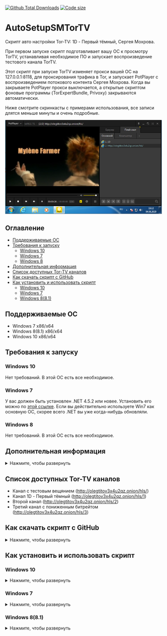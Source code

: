 [![Github Total Downloads](https://img.shields.io/github/downloads/Veanvi/AutoSetupSMTorTV/total)]() [![Code size](https://img.shields.io/github/languages/code-size/veanvi/AutoSetupSMTorTV)]()

# AutoSetupSMTorTV

Скрипт авто настройки Tor-TV: 1D - Первый тёмный, Сергея Мохрова.

При первом запуске скрипт подготавливает вашу ОС к просмотру TorTV, устанавливая необходимое ПО и запускает воспроизведение тестового канала TorTV.

Этот скрипт при запуске TorTV изменяет прокси вашей ОС на 127.0.0.1:8118, для проксирования трафика в Tor, и запускает PotPlayer с воспроизведением потокового контента Сергея Мохрова. Когда вы закрываете PotPlayer прокси выключается, а открытые скриптом фоновые программы (TorExpertBundle, Privoxy) закрываются автоматически.

Ниже смотрите скринкасты с примерами использования, все записи длятся меньше минуты и очень подробные.

![WorkPreview](https://github.com/Veanvi/AutoSetupSMTorTV/blob/master/WorkPreview.png)

## Оглавление
- [Поддерживаемые ОС](#Поддерживаемые-ОС)
- [Требования к запуску](#Требования-к-запуску)
    - [Windows 10](#Windows-10)
    - [Windows 7](#Windows-7)
    - [Windows 8](#Windows-8)
- [Дополнительная информация](#Дополнительная-информация)
- [Список доступных Tor-TV каналов](#Список-доступных-Tor-TV-каналов)
- [Как скачать скрипт с GitHub](#Как-скачать-скрипт-с-GitHub)
- [Как установить и использовать скрипт](#Как-установить-и-использовать-скрипт)
    - [Windows 10](#Windows-10)
    - [Windows 7](#Windows-7)
    - [Windows 8(8.1)](#Windows-8(8.1))

## Поддерживаемые ОС
- Windows 7 x86/x64
- Windows 8(8.1) x86/x64
- Windows 10 x86/x64

## Требования к запуску

### Windows 10
Нет требований. В этой ОС есть все необходимое.

### Windows 7
У вас должен быть установлен .NET 4.5.2 или новее. Установить его можно по [этой ссылке](https://www.microsoft.com/download/details.aspx?id=42642). Если вы действительно используете Win7 как основную ОС, скорее всего .NET вы уже когда-нибудь обновляли.

### Windows 8
Нет требований. В этой ОС есть все необходимое.

## Дополнительная информация

<details><summary>Нажмите, чтобы развернуть</summary>

1. Этот скрипт включает прокси в вашей операционной системе, это означает, что весь трафик, всех программ на вашем ПК, будет идти через Tor сеть, пока PotPlayer не будет закрыт. При закрытие PotPlayer прокси отключается, но если это по какой-то пречине не произошло запуститье скрипт повторно и он отключит proxy.
2. Этот скрипт запускает три процесса Tor, Privoxy и PotPlayer. Tor и Privoxy запускаются в скрытом режиме. Это важно знать на случай, если вы захотите вручную закрыть все дочерние процессы через диспетчер задач.
3. После запуска скрипта, пока PotPlayer не будет закрыт, все браузеры на вашем компьютере могут заходить на сайты .onion в Tor сети, если они не проксированы установленными в них расширениями.
4. Файл запуска Tor-TV, доступный в релизах, запускает скрипты powershell из ветки мастер данного репозитория. Т.е. при каждом запуске он скачивает самую свежую версию скриптов и запускает их. Если вы не хотите чтобы на ваш компьютер скачивались скрипты без вашей проверки, можите воспользоваться специальной версией запускающего батника, который не скачивает ps1 скрипты из GitHub. Нужный вам файл называется [AutoSetupSMTorTV-LocalRun.bat](https://github.com/Veanvi/AutoSetupSMTorTV/blob/master/AutoSetupSMTorTV-LocalRun.bat), он запускает скрипты из той директории, в которой находится. Для Win10 вы должны положить в дирикторию откуда запускаете AutoSetupSMTorTV-LocalRun.bat файл SetupAndStartupTorTV.ps1, а если у вас Win7 или Win8, то в дирикторию к запускающему батнику нужно положить сразу два файла, SetupAndStartupTorTV.ps1 и SetupWmfOnWin7.ps1.
</details>

## Список доступных Tor-TV каналов
- Канал с тестовым вещянием (http://olegtitov3x4u2qz.onion/hls/)
- Канал 1D - Первый тёмный (http://olegtitov3x4u2qz.onion/hls/1)
- Второй канал (http://olegtitov3x4u2qz.onion/hls/2)
- Третий канал с пониженным битрейтом (http://olegtitov3x4u2qz.onion/hls/3)


## Как скачать скрипт с GitHub

<details><summary>Нажмите, чтобы развернуть</summary>

![First start SMTorTV on Windows 10 Demo](https://raw.githubusercontent.com/Veanvi/AutoSetupSMTorTV/master/ReadmeGIFs/Other/HowDownload.gif)
</details>

## Как установить и использовать скрипт

### Windows 10
<details><summary>Нажмите, чтобы развернуть</summary>

<details><summary>Первый запуск (установка) SMTorTV</summary>

![First start SMTorTV on Windows 10 Demo](https://raw.githubusercontent.com/Veanvi/AutoSetupSMTorTV/master/ReadmeGIFs/Win10/Win10InstallTorTV.gif)
</details>

<details><summary>Все последующие запуски SMTorTV после первого</summary>

![Standart start SMTorTV on Windows 10 Demo](https://raw.githubusercontent.com/Veanvi/AutoSetupSMTorTV/master/ReadmeGIFs/Win10/Win10StartTorTV.gif)
</details>

</details>

### Windows 7
<details><summary>Нажмите, чтобы развернуть</summary>

<details><summary>Первый запуск (установка) SMTorTV</summary>

![First start SMTorTV on Windows 7 Demo](https://github.com/Veanvi/AutoSetupSMTorTV/raw/master/ReadmeGIFs/Win7/Win7InstallSVTorTV.gif)
</details>

<details><summary>Все последующие запуски SMTorTV после первого</summary>

![Standart start SMTorTV on Windows 7 Demo](https://github.com/Veanvi/AutoSetupSMTorTV/raw/master/ReadmeGIFs/Win7/Win7StartTorTV.gif)
</details>

</details>

### Windows 8(8.1)
<details><summary>Нажмите, чтобы развернуть</summary>

<details><summary>Первый запуск (установка) SMTorTV</summary>

![First start SMTorTV on Windows 8 Demo](https://github.com/Veanvi/AutoSetupSMTorTV/raw/master/ReadmeGIFs/Win8/Win8InstallSVTorTV.gif)
</details>

<details><summary>Все последующие запуски SMTorTV после первого</summary>

Все запуски после первого ничем не отличается от Windows 10 и Windows 7, посмотрите скринкаст этих ОС.
</details>

</details>